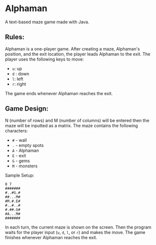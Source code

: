 # Alphaman
A text-based maze game made with Java.

## Rules:

Alphaman is a one-player game. After creating a maze, Alphaman's position, and the exit location, the player leads Alphaman to the exit.
The player uses the following keys to move:

- `u`: up
- `d` : down
- `l`: left
- `r`: right

The game ends whenever Alphaman reaches the exit.

## Game Design:

N (number of rows) and M (number of columns) will be entered then the maze will be inputted as a matrix. The maze contains the following characters:
- `#` - wall
- `.` - empty spots
- `A` - Alphaman
- `E` - exit
- `G` - gems
- `M` - monsters

Sample Setup:

```
8 7
#######
#..#G.#
##...M#
#M.#.E#
#..#..#
#.##.G#
#A...M#
#######
```

In each turn, the current maze is shown on the screen. Then the program waits for the player input (`u`, `d`, `l`, or `r`) and makes the move. The game finishes whenever Alphaman reaches the exit.
